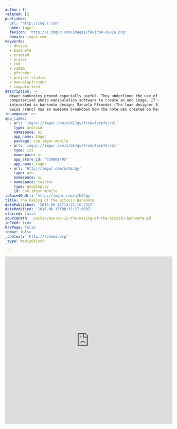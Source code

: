 ```yaml
---
author: []
related: []
publisher:
  url: 'http://imgur.com'
  name: Imgur
  favicon: 'http://s.imgur.com/images/favicon-16x16.png'
  domain: imgur.com
keywords:
  - design
  - banknote
  - created
  - eraser
  - ink
  - c209m
  - pfrunder
  - project-studies
  - manuelapfrunder
  - computerised
description: >-
  Newer banknotes proved especially useful. They underlined the use of
  computerised photo manipulation software to create an end image. If you are
  interested in banknote design; Manuela Pfrunder (The lead designer for the 50
  Swiss Franc) has an awesome breakdown how the note was created on her website.
inLanguage: en
app_links:
  - url: 'imgur://imgur.com/a/bEJqy?from=fbreferral'
    type: android
    namespace: ai
    app_name: Imgur
    package: com.imgur.mobile
  - url: 'imgur://imgur.com/a/bEJqy?from=fbreferral'
    type: ios
    namespace: ai
    app_store_id: '639881495'
    app_name: Imgur
  - url: 'http://imgur.com/a/bEJqy'
    type: web
    namespace: ai
  - namespace: twitter
    type: googleplay
    id: com.imgur.mobile
isBasedOnUrl: 'http://imgur.com/a/bEJqy'
title: The making of the Bitcoin Banknote
datePublished: '2016-06-15T13:21:10.731Z'
dateModified: '2016-06-15T08:37:27.069Z'
starred: false
sourcePath: _posts/2016-06-15-the-making-of-the-bitcoin-banknote.md
inFeed: true
hasPage: false
inNav: false
_context: 'http://schema.org'
_type: MediaObject

---
```

<iframe src="http://cdn.embedly.com/widgets/media.html?src=%2F%2Fimgur.com%2Fa%2FbEJqy%2Fembed&amp;url=http%3A%2F%2Fimgur.com%2Fa%2FbEJqy&amp;image=http%3A%2F%2Fi.imgur.com%2FIBJTHqn.jpg%3Ffb&amp;key=b7d04c9b404c499eba89ee7072e1c4f7&amp;type=text%2Fhtml&amp;schema=imgur" width="550" height="550" scrolling="no" frameborder="0" allowfullscreen="" style=""></iframe>